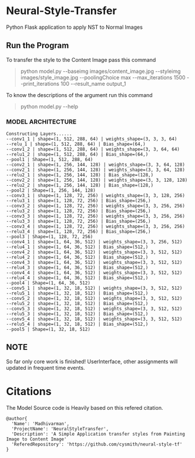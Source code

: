 # Neural-Style-Transfer
Python Flask application to apply NST to Normal Images

## Run the Program ##

To transfer the style to the Content Image pass this command

> python model.py --baseimg images/content_image.jpg --styleimg images/style_image.jpg --poolingChoice max  --max_iterations 1500 --print_iterations 100 --result_name output_1

To know the descriptions of the argument run this command
> python model.py --help

### MODEL ARCHITECTURE ###

```
Constructing Layers......
--conv1_1 | shape=(1, 512, 288, 64) | weights_shape=(3, 3, 3, 64)
--relu_1 | shape=(1, 512, 288, 64) | Bias_shape=(64,)
--conv1_2 | shape=(1, 512, 288, 64) | weights_shape=(3, 3, 64, 64)
--relu1_2 | shape=(1, 512, 288, 64) | Bias_shape=(64,)
--pool1 | Shape=(1, 512, 288, 64)
--conv2_1 | shape=(1, 256, 144, 128) | weights_shape=(3, 3, 64, 128)
--conv2_1 | shape=(1, 256, 144, 128) | weights_shape=(3, 3, 64, 128)
--relu2_1 | shape=(1, 256, 144, 128) | Bias_shape=(128,)
--conv2_2 | shape=(1, 256, 144, 128) | weights_shape=(3, 3, 128, 128)
--relu2_2 | shape=(1, 256, 144, 128) | Bias_shape=(128,)
--pool2 | Shape=(1, 256, 144, 128)
--conv3_1 | shape=(1, 128, 72, 256) | weights_shape=(3, 3, 128, 256)
--relu3_1 | shape=(1, 128, 72, 256) | Bias_shape=(256,)
--conv3_2 | shape=(1, 128, 72, 256) | weights_shape=(3, 3, 256, 256)
--relu3_2 | shape=(1, 128, 72, 256) | Bias_shape=(256,)
--conv3_3 | shape=(1, 128, 72, 256) | weights_shape=(3, 3, 256, 256)
--relu3_3 | shape=(1, 128, 72, 256) | Bias_shape=(256,)
--conv3_4 | shape=(1, 128, 72, 256) | weights_shape=(3, 3, 256, 256)
--relu3_4 | shape=(1, 128, 72, 256) | Bias_shape=(256,)
--pool3 | Shape=(1, 128, 72, 256)
--conv4_1 | shape=(1, 64, 36, 512) | weights_shape=(3, 3, 256, 512)
--relu4_1 | shape=(1, 64, 36, 512) | Bias_shape=(512,)
--conv4_2 | shape=(1, 64, 36, 512) | weights_shape=(3, 3, 512, 512)
--relu4_2 | shape=(1, 64, 36, 512) | Bias_shape=(512,)
--conv4_3 | shape=(1, 64, 36, 512) | weights_shape=(3, 3, 512, 512)
--relu4_3 | shape=(1, 64, 36, 512) | Bias_shape=(512,)
--conv4_4 | shape=(1, 64, 36, 512) | weights_shape=(3, 3, 512, 512)
--relu4_4 | shape=(1, 64, 36, 512) | Bias_shape=(512,)
--pool4 | Shape=(1, 64, 36, 512)
--conv5_1 | shape=(1, 32, 18, 512) | weights_shape=(3, 3, 512, 512)
--relu5_1 | shape=(1, 32, 18, 512) | Bias_shape=(512,)
--conv5_2 | shape=(1, 32, 18, 512) | weights_shape=(3, 3, 512, 512)
--relu5_2 | shape=(1, 32, 18, 512) | Bias_shape=(512,)
--conv5_3 | shape=(1, 32, 18, 512) | weights_shape=(3, 3, 512, 512)
--relu5_3 | shape=(1, 32, 18, 512) | Bias_shape=(512,)
--conv5_4 | shape=(1, 32, 18, 512) | weights_shape=(3, 3, 512, 512)
--relu5_4 | shape=(1, 32, 18, 512) | Bias_shape=(512,)
--pool5 | Shape=(1, 32, 18, 512)
```

## NOTE ##
So far only core work is finished! UserInterface, other assignments will updated in frequent time events.

# Citations

The Model Source code is Heavily based on this refered citation.

```
@author{
  'Name': 'Madhivarman',
  'ProjectName': 'NeuralStyleTransfer',
  'Description': 'A Simple Application transfer styles from Painting Image to Content Image'
  'ReferedRepository': 'https://github.com/cysmith/neural-style-tf'
} 
```
